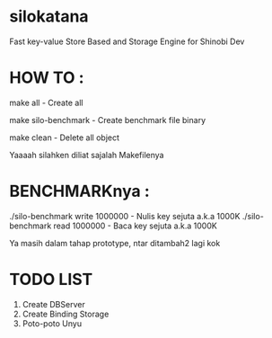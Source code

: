 silokatana
==========

Fast key-value Store Based and Storage Engine for Shinobi Dev


HOW TO :
========

make all - Create all

make silo-benchmark - Create benchmark file binary

make clean - Delete all object

Yaaaah silahken diliat sajalah Makefilenya

BENCHMARKnya :
==============
./silo-benchmark write 1000000 - Nulis key sejuta a.k.a 1000K
./silo-benchmark read 1000000 - Baca key sejuta a.k.a 1000K

Ya masih dalam tahap prototype, ntar ditambah2 lagi kok



TODO LIST
==========
1. Create DBServer
2. Create Binding Storage
3. Poto-poto Unyu